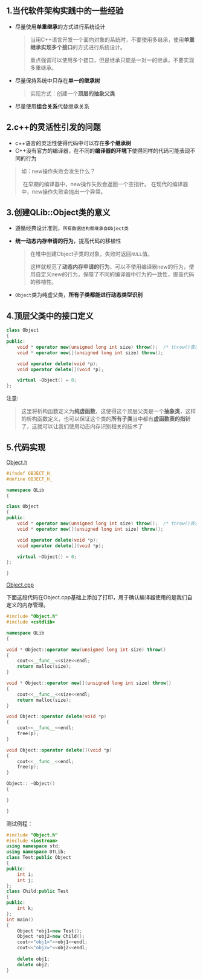 ## 1.当代软件架构实践中的一些经验

- 尽量使用**单重继承**的方式进行系统设计

    >当用C++语言开发一个面向对象的系统时，不要使用多继承，使用**单重继承实现多个接口**的方式进行系统设计。
    >
    >重点强调可以使用多个接口，但是继承只能是一对一的继承，不要实现多重继承。

- 尽量保持系统中只存在**单一的继承树**

    >实现方式：创建一个**顶层的抽象父类**

- 尽量使用**组合关系**代替继承关系

## 2.c++的灵活性引发的问题

- c++语言的灵活性使得代码中可以存在**多个继承树**
- C++没有官方的编译器，在不同的**编译器的环境下**使得同样的代码可能表现不同的行为

>如：new操作失败会发生什么？ 
>
>​	在早期的编译器中，new操作失败会返回一个空指针。
>​	在现代的编译器中，new操作失败会抛出一个异常。

## 3.创建QLib::Object类的意义

- 遵循经典设计准则，`所有数据结构都继承自Object类`

- **统一动态内存申请的行为**，提高代码的移植性

    >在堆中创建Object子类的对象，失败时返回`NULL`值。
    >
    >这样就规范了**动态内存申请的行为**，可以不使用编译器new的行为，使用自定义new的行为，保障了不同的编译器中行为的一致性，提高代码的移植性。

- `Object`类为纯虚父类，**所有子类都能进行动态类型识别**

## 4.顶层父类中的接口定义

```c++
class Object
{
public:
    void * operator new(unsigned long int size) throw();  /* throw()表示当前的函数不会抛出任何异常 */
    void * operator new[](unsigned long int size) throw();

    void operator delete(void *p);
    void operator delete[](void *p);

    virtual ~Object() = 0;
};
```

注意:

>这里将析构函数定义为**纯虚函数**，这使得这个顶层父类是一个**抽象类**，这样的析构函数定义，也可以保证这个类的**所有子类**当中都有**虚函数表的指针**了，这就可以让我们使用动态内存识别相关的技术了

## 5.代码实现

[Object.h](../../QLib/Object.h)

```c++
#ifndef OBJECT_H_
#define OBJECT_H_

namespace QLib
{

class Object
{
public:
    void * operator new(unsigned long int size) throw();  /* throw()表示当前的函数不会抛出任何异常 */
    void * operator new[](unsigned long int size) throw();

    void operator delete(void *p);
    void operator delete[](void *p);

    virtual ~Object() = 0;
};

}
```

[Object.cpp](../../QLib/Object.cpp)

下面这段代码在Object.cpp基础上添加了打印，用于确认编译器使用的是我们自定义的内存管理。

```c++
#include "Object.h"
#include <cstdlib>

namespace QLib
{

void * Object::operator new(unsigned long int size) throw()
{
    cout<<__func__<<size<<endl;
    return malloc(size);
}

void * Object::operator new[](unsigned long int size) throw()
{
    cout<<__func__<<size<<endl;
    return malloc(size);
}

void Object::operator delete(void *p)
{
    cout<<__func__<<endl;
    free(p);
}

void Object::operator delete[](void *p)
{
    cout<<__func__<<endl;
    free(p);
}

Object:: ~Object()
{

}

}
```

测试例程：

```c++
#include "Object.h"
#include <iostream>
using namespace std;
using namespace DTLib;
class Test:public Object 
{
public:
	int i;
	int j;
};
class Child:public Test
{
public:
	int k;
};
int main()
{
	Object *obj1=new Test();
	Object *obj2=new Child();
	cout<<"obj1="<<obj1<<endl;
	cout<<"obj2="<<obj2<<endl;
	
	delete obj1;
	delete obj2;
}

```






